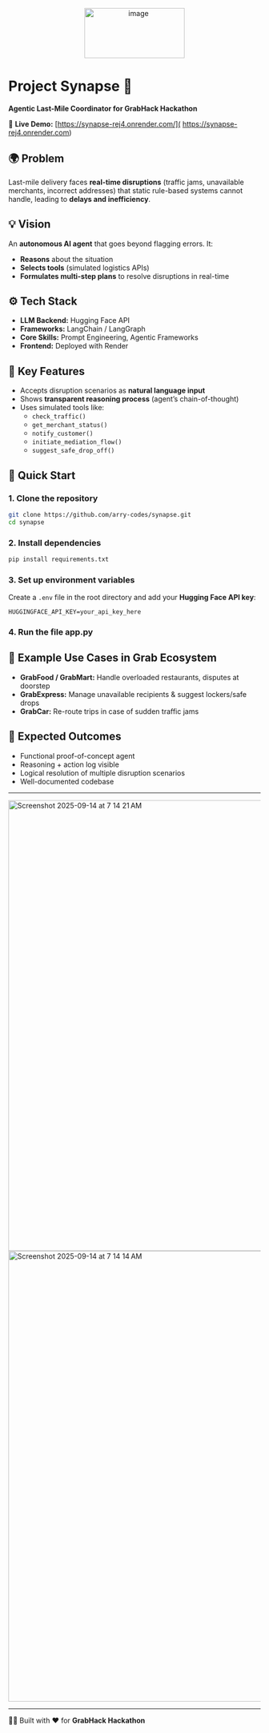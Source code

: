 
<p align="center">
  <img width="200" height="100" alt="image" src="https://github.com/user-attachments/assets/8c9c89f5-d7c0-4da3-891d-29d61f441acb" />
</p>

# Project Synapse 🚀  
**Agentic Last-Mile Coordinator for GrabHack Hackathon**  

🔗 **Live Demo:** [https://synapse-rej4.onrender.com/]( https://synapse-rej4.onrender.com)


## 🌍 Problem  
Last-mile delivery faces **real-time disruptions** (traffic jams, unavailable merchants, incorrect addresses) that static rule-based systems cannot handle, leading to **delays and inefficiency**.  


## 💡 Vision  
An **autonomous AI agent** that goes beyond flagging errors. It:  
- **Reasons** about the situation  
- **Selects tools** (simulated logistics APIs)  
- **Formulates multi-step plans** to resolve disruptions in real-time  


## ⚙️ Tech Stack  
- **LLM Backend:** Hugging Face API
- **Frameworks:** LangChain / LangGraph  
- **Core Skills:** Prompt Engineering, Agentic Frameworks  
- **Frontend:** Deployed with Render  


## 🔑 Key Features  
- Accepts disruption scenarios as **natural language input**  
- Shows **transparent reasoning process** (agent’s chain-of-thought)  
- Uses simulated tools like:  
  - `check_traffic()`  
  - `get_merchant_status()`  
  - `notify_customer()`  
  - `initiate_mediation_flow()`  
  - `suggest_safe_drop_off()`  


## 🚀 Quick Start  

### 1. Clone the repository  
```bash
git clone https://github.com/arry-codes/synapse.git
cd synapse
```

### 2. Install dependencies  
```bash
pip install requirements.txt
```

### 3. Set up environment variables  
Create a `.env` file in the root directory and add your **Hugging Face API key**:  
```env
HUGGINGFACE_API_KEY=your_api_key_here
```

### 4. Run the file app.py


## 🚚 Example Use Cases in Grab Ecosystem  
- **GrabFood / GrabMart:** Handle overloaded restaurants, disputes at doorstep  
- **GrabExpress:** Manage unavailable recipients & suggest lockers/safe drops  
- **GrabCar:** Re-route trips in case of sudden traffic jams  


## 📜 Expected Outcomes 

- Functional proof-of-concept agent  
- Reasoning + action log visible  
- Logical resolution of multiple disruption scenarios  
- Well-documented codebase  

---

<img width="1440" height="900" alt="Screenshot 2025-09-14 at 7 14 21 AM" src="https://github.com/user-attachments/assets/ef29bccd-8f2a-4400-9aba-1329355a3cb0" />
<img width="1440" height="900" alt="Screenshot 2025-09-14 at 7 14 14 AM" src="https://github.com/user-attachments/assets/711e0422-f743-4fff-88c9-1de5296d5a2c" />

---

👨‍💻 Built with ❤️ for **GrabHack Hackathon**  
